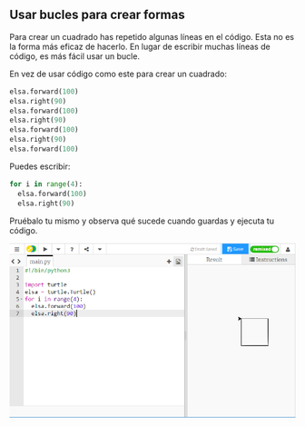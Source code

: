 ## Usar bucles para crear formas

Para crear un cuadrado has repetido algunas líneas en el código. Esta no es la forma más eficaz de hacerlo. En lugar de escribir muchas líneas de código, es más fácil usar un bucle.

En vez de usar código como este para crear un cuadrado:

```python
elsa.forward(100)
elsa.right(90)
elsa.forward(100)
elsa.right(90)
elsa.forward(100)
elsa.right(90)
elsa.forward(100)
```

Puedes escribir:

```python
for i in range(4):
  elsa.forward(100)
  elsa.right(90)
```

Pruébalo tu mismo y observa qué sucede cuando guardas y ejecuta tu código.

![](images/turtle-loop.png)